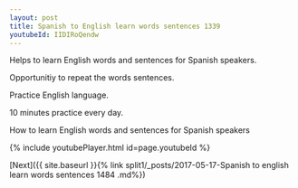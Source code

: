 ```yaml
---
layout: post
title: Spanish to English learn words sentences 1339 
youtubeId: IIDIRoQendw
---
```

 
 
Helps to learn English words and sentences for Spanish speakers.

Opportunitiy to repeat the words sentences. 

Practice English language. 
 
10 minutes practice every day. 
 
How to learn English words and sentences for Spanish speakers 
 
{% include youtubePlayer.html id=page.youtubeId %}
 
 
[Next]({{ site.baseurl }}{% link  split1/_posts/2017-05-17-Spanish to english learn words sentences 1484 .md%})
 
